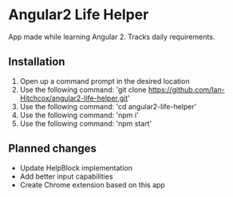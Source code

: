 # Angular2 Life Helper

App made while learning Angular 2.
Tracks daily requirements.

## Installation
1. Open up a command prompt in the desired location
2. Use the following command: 'git clone https://github.com/Ian-Hitchcox/angular2-life-helper.git'
3. Use the following command: 'cd angular2-life-helper'
4. Use the following command: 'npm i'
5. Use the following command: 'npm start'

## Planned changes
* Update HelpBlock implementation
* Add better input capabilities
* Create Chrome extension based on this app

